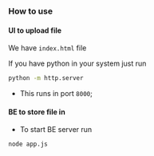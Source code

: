 ### How to use

#### UI to upload file

We have `index.html` file

If you have python in your system just run

```sh
python -m http.server
```

- This runs in port `8000`;

#### BE to store file in

- To start BE server run

```sh
node app.js
```
